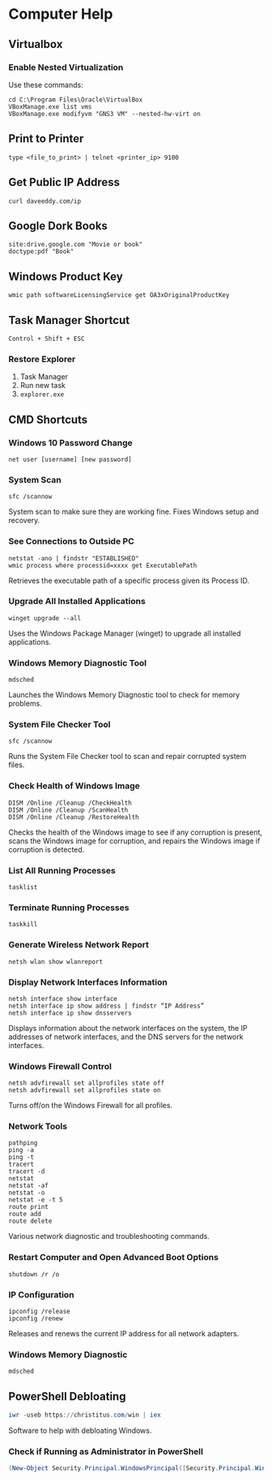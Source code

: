 
# Computer Help

## Virtualbox

### Enable Nested Virtualization

Use these commands:

```shell
cd C:\Program Files\Oracle\VirtualBox
VBoxManage.exe list vms
VBoxManage.exe modifyvm "GNS3 VM" --nested-hw-virt on
```

## Print to Printer

```shell
type <file_to_print> | telnet <printer_ip> 9100
```

## Get Public IP Address

```shell
curl daveeddy.com/ip
```

## Google Dork Books

```shell
site:drive.google.com "Movie or book"
doctype:pdf "Book"
```

## Windows Product Key

```shell
wmic path softwareLicensingService get OA3xOriginalProductKey
```

## Task Manager Shortcut

```shell
Control + Shift + ESC
```

### Restore Explorer

1. Task Manager
2. Run new task
3. `explorer.exe`

## CMD Shortcuts

### Windows 10 Password Change

```shell
net user [username] [new password]
```

### System Scan

```shell
sfc /scannow
```

System scan to make sure they are working fine. Fixes Windows setup and recovery.

### See Connections to Outside PC

```shell
netstat -ano | findstr "ESTABLISHED"
wmic process where processid=xxxx get ExecutablePath
```

Retrieves the executable path of a specific process given its Process ID.

### Upgrade All Installed Applications

```shell
winget upgrade --all
```

Uses the Windows Package Manager (winget) to upgrade all installed applications.

### Windows Memory Diagnostic Tool

```shell
mdsched
```

Launches the Windows Memory Diagnostic tool to check for memory problems.

### System File Checker Tool

```shell
sfc /scannow
```

Runs the System File Checker tool to scan and repair corrupted system files.

### Check Health of Windows Image

```shell
DISM /Online /Cleanup /CheckHealth
DISM /Online /Cleanup /ScanHealth
DISM /Online /Cleanup /RestoreHealth
```

Checks the health of the Windows image to see if any corruption is present, scans the Windows image for corruption, and repairs the Windows image if corruption is detected.

### List All Running Processes

```shell
tasklist
```

### Terminate Running Processes

```shell
taskkill
```

### Generate Wireless Network Report

```shell
netsh wlan show wlanreport
```

### Display Network Interfaces Information

```shell
netsh interface show interface
netsh interface ip show address | findstr “IP Address”
netsh interface ip show dnsservers
```

Displays information about the network interfaces on the system, the IP addresses of network interfaces, and the DNS servers for the network interfaces.

### Windows Firewall Control

```shell
netsh advfirewall set allprofiles state off
netsh advfirewall set allprofiles state on
```

Turns off/on the Windows Firewall for all profiles.

### Network Tools

```shell
pathping
ping -a
ping -t
tracert
tracert -d
netstat
netstat -af
netstat -o
netstat -e -t 5
route print
route add
route delete
```

Various network diagnostic and troubleshooting commands.

### Restart Computer and Open Advanced Boot Options

```shell
shutdown /r /o
```

### IP Configuration

```shell
ipconfig /release
ipconfig /renew
```

Releases and renews the current IP address for all network adapters.

### Windows Memory Diagnostic

```shell
mdsched
```

## PowerShell Debloating

```powershell
iwr -useb https://christitus.com/win | iex
```

Software to help with debloating Windows.

### Check if Running as Administrator in PowerShell

```powershell
(New-Object Security.Principal.WindowsPrincipal([Security.Principal.WindowsIdentity]::GetCurrent())).IsInRole([Security.Principal.WindowsBuiltInRole]::Administrator)
```
